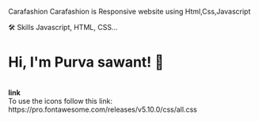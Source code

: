 Carafashion
Carafashion is Responsive website using Html,Css,Javascript

🛠 Skills
Javascript, HTML, CSS...
<h1>Hi, I'm Purva sawant! 👋</h1>



<br>
<b>link</b>
<br>
To use the icons follow this link: https://pro.fontawesome.com/releases/v5.10.0/css/all.css
<br>



